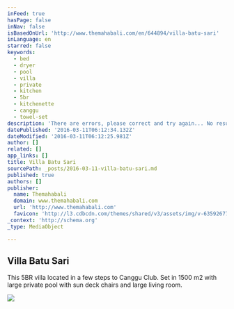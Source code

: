```yaml
---
inFeed: true
hasPage: false
inNav: false
isBasedOnUrl: 'http://www.themahabali.com/en/644894/villa-batu-sari'
inLanguage: en
starred: false
keywords:
  - bed
  - dryer
  - pool
  - villa
  - private
  - kitchen
  - 5br
  - kitchenette
  - canggu
  - towel-set
description: 'There are errors, please correct and try again... No results found matching your search criteria. Showing all properties instead. 10 5 SQM 1,500 A/C Pool This 5BR villa located in a few steps to Canggu Club. Set in 1500 m2 with large private pool with sun deck chairs and large living room.'
datePublished: '2016-03-11T06:12:34.132Z'
dateModified: '2016-03-11T06:12:25.981Z'
author: []
related: []
app_links: []
title: Villa Batu Sari
sourcePath: _posts/2016-03-11-villa-batu-sari.md
published: true
authors: []
publisher:
  name: Themahabali
  domain: www.themahabali.com
  url: 'http://www.themahabali.com'
  favicon: 'http://l3.cdbcdn.com/themes/shared/v3/assets/img/v-635926770992479107/nonicon.ico?f=18'
_context: 'http://schema.org'
_type: MediaObject

---
```

<article style=""><h1>Villa Batu Sari</h1><p>This 5BR villa located in a few steps to Canggu Club. Set in 1500 m2 with large private pool with sun deck chairs and large living room.</p><img src="https://s3-us-west-2.amazonaws.com/the-grid-img/p/d2883c56aea5edd45d0ee2b3ce516b89b9b50b9e.jpg" /></article>